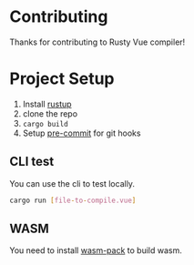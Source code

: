 # Contributing

Thanks for contributing to Rusty Vue compiler!

# Project Setup

1. Install [rustup](https://rustup.rs/)
2. clone the repo
3. `cargo build`
4. Setup [pre-commit](https://pre-commit.com/) for git hooks


## CLI test

You can use the cli to test locally.

```bash
cargo run [file-to-compile.vue]
```

## WASM

You need to install [wasm-pack](https://rustwasm.github.io/wasm-pack/) to build wasm.
